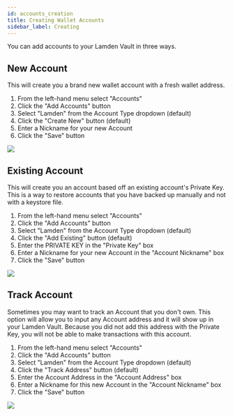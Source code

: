 ```yaml
---
id: accounts_creation
title: Creating Wallet Accounts
sidebar_label: Creating
---
```


You can add accounts to your Lamden Vault in three ways.

## New Account
This will create you a brand new wallet account with a fresh wallet address.

1. From the left-hand menu select "Accounts"
2. Click the "Add Accounts" button
3. Select "Lamden" from the Account Type dropdown (default)
4. Click the "Create New" button (default)
5. Enter a Nickname for your new Account
6. Click the "Save" button

![](/img/wallet/gif/1.0.0_account_add_new.gif)

## Existing Account
This will create you an account based off an existing account's Private Key.  This is a way to restore accounts that you have backed up manually and not with a keystore file.

1. From the left-hand menu select "Accounts"
2. Click the "Add Accounts" button
3. Select "Lamden" from the Account Type dropdown (default)
5. Click the "Add Existing" button (default)
6. Enter the PRIVATE KEY in the "Private Key" box
7. Enter a Nickname for your new Account in the "Account Nickname" box
8. Click the "Save" button

![](/img/wallet/gif/1.0.0_account_add_existing.gif)


## Track Account
Sometimes you may want to track an Account that you don't own.  This option will allow you to input any Account address and it will show up in your Lamden Vault. Because you did not add this address with the Private Key, you will not be able to make transactions with this account.

1. From the left-hand menu select "Accounts"
2. Click the "Add Accounts" button
3. Select "Lamden" from the Account Type dropdown (default)
5. Click the "Track Address" button (default)
6. Enter the Account Address in the "Account Address" box
7. Enter a Nickname for this new Account in the "Account Nickname" box
8. Click the "Save" button

![](/img/wallet/gif/1.0.0_account_add_watching.gif)